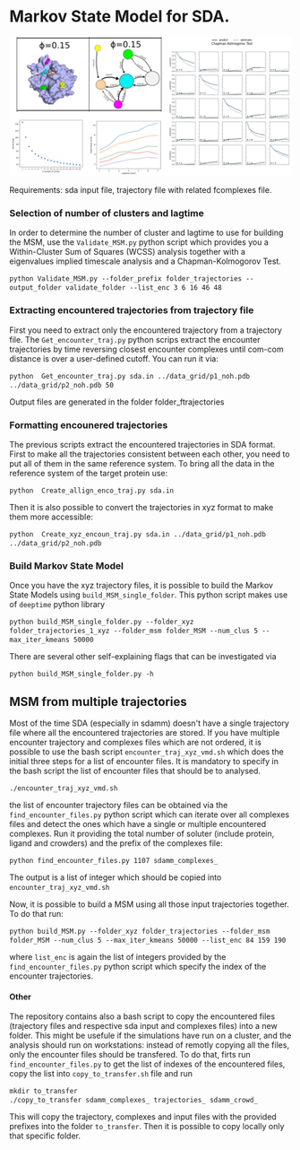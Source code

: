 # Markov State Model for SDA.



<img src="https://github.com/RiccardoBecca/SDA_python_scripts/blob/main/MarkovStateModel/MSM_validate.png?raw=true" alt="alt text" width="800">


Requirements: sda input file, trajectory file with related fcomplexes file.

### Selection of number of clusters and lagtime

In order to determine the number of cluster and lagtime to use for building the MSM, use the `Validate_MSM.py` python script which provides you a Within-Cluster Sum of Squares (WCSS) analysis together with a eigenvalues implied timescale analysis and a Chapman-Kolmogorov Test.

    python Validate_MSM.py --folder_prefix folder_trajectories --output_folder validate_folder --list_enc 3 6 16 46 48

### Extracting encountered trajectories from trajectory file

First you need to extract only the encountered trajectory from a trajectory file. The `Get_encounter_traj.py` python scrips extract the encounter trajectories by time reversing closest encounter complexes until com-com distance is over a user-defined cutoff. You can run it via:

    python  Get_encounter_traj.py sda.in ../data_grid/p1_noh.pdb ../data_grid/p2_noh.pdb 50

Output files are generated in the folder folder_ftrajectories

### Formatting encounered trajectories

The previous scripts extract the encountered trajectories in SDA format. First to make all the trajectories consistent between each other, you need to put all of them in the same reference system. To bring all the data in the reference system of the target protein use:

    python  Create_allign_enco_traj.py sda.in

Then it is also possible to convert the trajectories in xyz format to make them more accessible:

    python  Create_xyz_encoun_traj.py sda.in ../data_grid/p1_noh.pdb ../data_grid/p2_noh.pdb

### Build Markov State Model

Once you have the xyz trajectory files, it is possible to build the Markov State Models using `build_MSM_single_folder`. This python script makes use of `deeptime` python library

    python build_MSM_single_folder.py --folder_xyz folder_trajectories_1_xyz --folder_msm folder_MSM --num_clus 5 --max_iter_kmeans 50000

There are several other self-explaining flags that can be investigated via 

    python build_MSM_single_folder.py -h


## MSM from multiple trajectories

Most of the time SDA (especially in sdamm) doesn't have a single trajectory file where all the encountered trajectories are stored. If you have multiple encounter trajectory and complexes files which are not ordered, it is possible to use the bash script `encounter_traj_xyz_vmd.sh` which does the initial three steps for a list of encounter files. It is mandatory to specify in the bash script the list of encounter files that should be to analysed.

    ./encounter_traj_xyz_vmd.sh

the list of encounter trajectory files can be obtained via the `find_encounter_files.py` python script which can iterate over all complexes files and detect the ones which have a single or multiple encountered complexes. Run it providing the total number of soluter (include protein, ligand and crowders) and the prefix of the complexes file:

    python find_encounter_files.py 1107 sdamm_complexes_

The output is a list of integer which should be copied into `encounter_traj_xyz_vmd.sh`

Now, it is possible to build a MSM using all those input trajectories together. To do that run:

    python build_MSM.py --folder_xyz folder_trajectories --folder_msm folder_MSM --num_clus 5 --max_iter_kmeans 50000 --list_enc 84 159 190

where `list_enc` is again the list of integers provided by the `find_encounter_files.py` python script which specify the index of the encounter trajectories.


#### Other

The repository contains also a bash script to copy the encountered files (trajectory files and respective sda input and complexes files) into a new folder. This might be usefule if the simulations have run on a cluster, and the analysis should run on workstations: instead of remotly copying all the files, only the encounter files should be transfered. To do that, firts run `find_encounter_files.py` to get the list of indexes of the encountered files, copy the list into `copy_to_transfer.sh` file and run

    mkdir to_transfer
    ./copy_to_transfer sdamm_complexes_ trajectories_ sdamm_crowd_

This will copy the trajectory, complexes and input files with the provided prefixes into the folder `to_transfer`. Then it is possible to copy locally only that specific folder.
